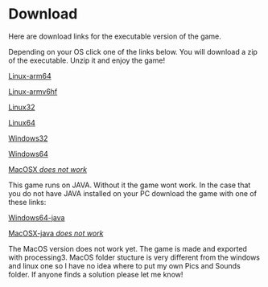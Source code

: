 # Download

Here are download links for the executable version of the game.

Depending on your OS click one of the links below. You will download a zip of the executable. Unzip it and enjoy the game!

[Linux-arm64][1]

[Linux-armv6hf][2]

[Linux32][3]

[Linux64][4]

[Windows32][5]

[Windows64][6]

[MacOSX *does not work*][7]

[1]: https://github.com/jureviteznik/MathSpace/releases/download/1.0/MathSpace.linux-arm64.zip
[2]: https://github.com/jureviteznik/MathSpace/releases/download/1.0/MathSpace.linux-armv6hf.zip
[3]: https://github.com/jureviteznik/MathSpace/releases/download/1.0/MathSpace.linux32.zip
[4]: https://github.com/jureviteznik/MathSpace/releases/download/1.0/MathSpace.linux64.zip
[5]: https://github.com/jureviteznik/MathSpace/releases/download/1.0/MathSpace.windows32.zip
[6]: https://github.com/jureviteznik/MathSpace/releases/download/1.0/MathSpace.windows64.zip
[7]: https://github.com/jureviteznik/MathSpace/releases/download/1.0/MathSpace.macosx.zip

This game runs on JAVA. Without it the game wont work. In the case that you do not have JAVA installed on your PC download the game with one of these links:

[Windows64-java][8]

[MacOSX-java *does not work*][9]

[8]: https://github.com/jureviteznik/MathSpace/releases/download/1.0/MathSpace.windows64-java.zip
[9]: https://github.com/jureviteznik/MathSpace/releases/download/1.0/MathSpace.macosx-java.zip

The MacOS version does not work yet. The game is made and exported with processing3. MacOS folder stucture is very different from the windows and linux one so I have no idea where to put my own Pics and Sounds folder. If anyone finds a solution please let me know!
